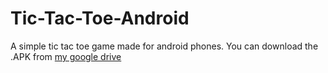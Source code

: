 # Tic-Tac-Toe-Android
A simple tic tac toe game made for android phones.
You can download the .APK from [my google drive](https://drive.google.com/open?id=0B-JDUFjRTKZVOGZVMnV6U3N5UDQ)